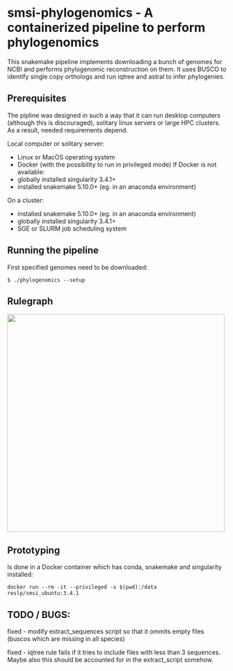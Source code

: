 # smsi-phylogenomics - A containerized pipeline to perform phylogenomics

This snakemake pipeline implements downloading a bunch of genomes for NCBI and performs phylogenomic reconstruction on them. It uses BUSCO to identify single copy orthologs and run iqtree and astral to infer phylogenies.

## Prerequisites
The pipline was designed in such a way that it can run desktop computers (although this is discouraged), solitary linux servers or large HPC clusters. As a result, needed requirements depend.

Local computer or solitary server:

- Linux or MacOS operating system
- Docker (with the possibility to run in privileged mode)
If Docker is not available:
- globally installed singularity 3.4.1+ 
- installed snakemake 5.10.0+ (eg. in an anaconda environment)

On a cluster:

- installed snakemake 5.10.0+ (eg. in an anaconda environment)
- globally installed singularity 3.4.1+
- SGE or SLURM job scheduling system

## Running the pipeline 

First specified genomes need to be downloaded:

```
$ ./phylogenomics --setup
```



## Rulegraph

<img src="https://github.com/reslp/smsi-phylogenomics/blob/master/rulegraph.png" height="500">


## Prototyping

Is done in a Docker container which has conda, snakemake and singularity installed:

```
docker run --rm -it --privileged -v $(pwd):/data reslp/smsi_ubuntu:3.4.1
```

## TODO / BUGS:

fixed - modify extract_sequences script so that it ommits empty files (buscos which are missing in all species)

fixed - iqtree rule fails if it tries to include files with less than 3 sequences. Maybe also this should be accounted for in the extract_script somehow. 
